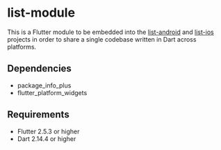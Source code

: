 # list-module
This is a Flutter module to be embedded into 
the [list-android](https://github.com/cyliong/list-android)
and [list-ios](https://github.com/cyliong/list-ios) projects
in order to share a single codebase written in Dart across platforms.

## Dependencies
- package_info_plus
- flutter_platform_widgets

## Requirements
- Flutter 2.5.3 or higher
- Dart 2.14.4 or higher
